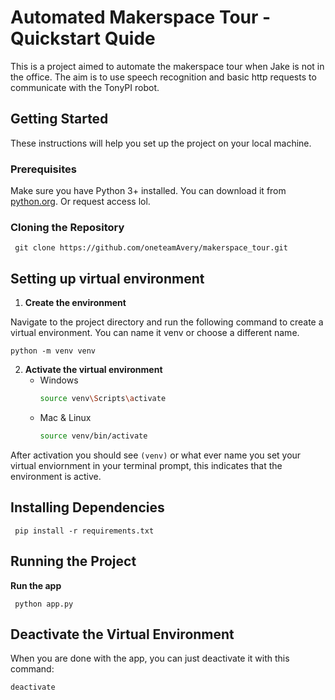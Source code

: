 # Automated Makerspace Tour - Quickstart Quide

This is a project aimed to automate the makerspace tour when Jake is not in the office. 
The aim is to use speech recognition and basic http requests to communicate with the TonyPI robot.

## Getting Started

These instructions will help you set up the project on your local machine.

### Prerequisites

Make sure you have Python 3+ installed. You can download it from [python.org](https://www.python.org/downloads/). Or request access lol.

### Cloning the Repository



     git clone https://github.com/oneteamAvery/makerspace_tour.git


## Setting up virtual environment
1. **Create the environment**

Navigate to the project directory and run the following command to create a virtual environment. You can name it venv or choose a different name.

   
    python -m venv venv


2. **Activate the virtual environment**
   - Windows
     ```sh
     source venv\Scripts\activate
   - Mac & Linux
     ```sh
     source venv/bin/activate
     
After activation you should see `(venv)` or what ever name you set your virtual enviornment in your terminal prompt, this indicates that the environment is active.
## Installing Dependencies

     
     pip install -r requirements.txt

## Running the Project 
**Run the app**
  
     python app.py

## Deactivate the Virtual Environment
When you are done with the app, you can just deactivate it with this command: 

  ```sh
  deactivate
